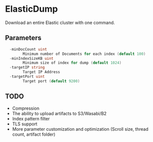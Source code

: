 # ElasticDump

Download an entire Elastic cluster with one command.

## Parameters

```go
  -minDocCount uint
    	Minimum number of Documents for each index (default 100)
  -minIndexSizeKB uint
    	Minimum size of index for dump (default 1024)
  -targetIP string
    	Target IP Address
  -targetPort uint
    	Target port (default 9200)
```

## TODO
- Compression
- The ability to upload artifacts to S3/Wasabi/B2
- Index pattern filter
- TLS support
- More parameter customization and optimization (Scroll size, thread count, artifact folder)
